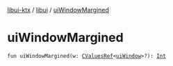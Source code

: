 [libui-ktx](../index.md) / [libui](index.md) / [uiWindowMargined](./ui-window-margined.md)

# uiWindowMargined

`fun uiWindowMargined(w: `[`CValuesRef`](../kotlinx.cinterop/-c-values-ref/index.md)`<`[`uiWindow`](ui-window.md)`>?): `[`Int`](https://kotlinlang.org/api/latest/jvm/stdlib/kotlin/-int/index.html)